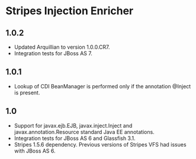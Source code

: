# Stripes Injection Enricher

## 1.0.2

* Updated Arquillian to version 1.0.0.CR7.
* Integration tests for JBoss AS 7.

## 1.0.1

* Lookup of CDI BeanManager is performed only if the annotation @Inject is present.

## 1.0

* Support for javax.ejb.EJB, javax.inject.Inject and javax.annotation.Resource standard Java EE annotations.
* Integration tests for JBoss AS 6 and Glassfish 3.1.
* Stripes 1.5.6 dependency. Previous versions of Stripes VFS had issues with JBoss AS 6.
